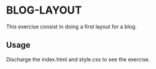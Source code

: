 # BLOG-LAYOUT

This exercise consist in doing a first layout for a blog. 

## Usage

Discharge the index.html and style.css to see the exercise.
